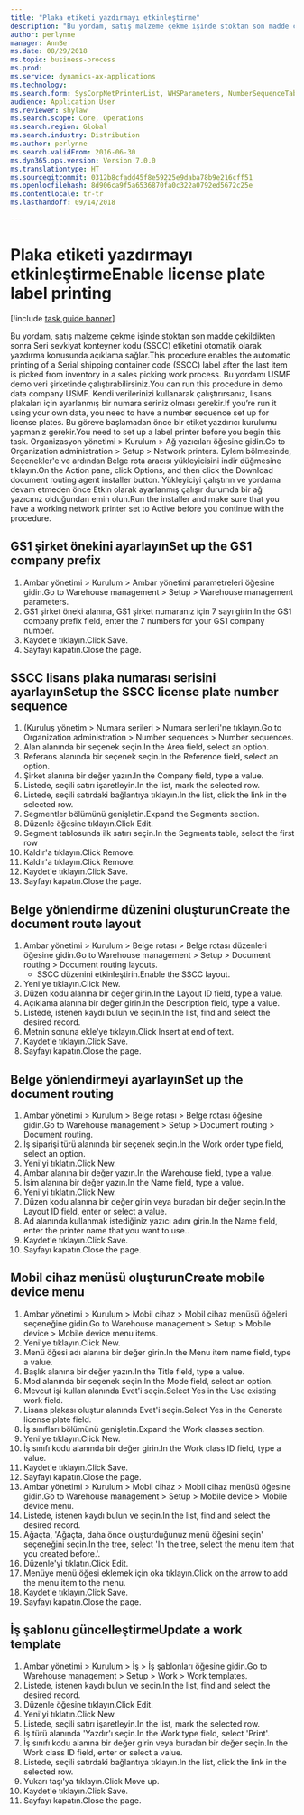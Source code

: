 ```yaml
--- 
title: "Plaka etiketi yazdırmayı etkinleştirme"
description: "Bu yordam, satış malzeme çekme işinde stoktan son madde çekildikten sonra Seri sevkiyat konteyner kodu (SSCC) etiketini otomatik olarak yazdırma konusunda açıklama sağlar."
author: perlynne
manager: AnnBe
ms.date: 08/29/2018
ms.topic: business-process
ms.prod: 
ms.service: dynamics-ax-applications
ms.technology: 
ms.search.form: SysCorpNetPrinterList, WHSParameters, NumberSequenceTableListPage, NumberSequenceDetails, WHSDocumentRoutingLayout, WHSDocumentRouting, WHSRFMenuItem, WHSRFMenu, WHSWorkTemplateTable
audience: Application User
ms.reviewer: shylaw
ms.search.scope: Core, Operations
ms.search.region: Global
ms.search.industry: Distribution
ms.author: perlynne
ms.search.validFrom: 2016-06-30
ms.dyn365.ops.version: Version 7.0.0
ms.translationtype: HT
ms.sourcegitcommit: 0312b8cfadd45f8e59225e9daba78b9e216cff51
ms.openlocfilehash: 8d906ca9f5a6536870fa0c322a0792ed5672c25e
ms.contentlocale: tr-tr
ms.lasthandoff: 09/14/2018

---
```

# <a name="enable-license-plate-label-printing"></a><span data-ttu-id="7b0e0-103">Plaka etiketi yazdırmayı etkinleştirme</span><span class="sxs-lookup"><span data-stu-id="7b0e0-103">Enable license plate label printing</span></span>

[!include [task guide banner](../../includes/task-guide-banner.md)]

<span data-ttu-id="7b0e0-104">Bu yordam, satış malzeme çekme işinde stoktan son madde çekildikten sonra Seri sevkiyat konteyner kodu (SSCC) etiketini otomatik olarak yazdırma konusunda açıklama sağlar.</span><span class="sxs-lookup"><span data-stu-id="7b0e0-104">This procedure enables the automatic printing of a Serial shipping container code (SSCC) label after the last item is picked from inventory in a sales picking work process.</span></span> <span data-ttu-id="7b0e0-105">Bu yordamı USMF demo veri şirketinde çalıştırabilirsiniz.</span><span class="sxs-lookup"><span data-stu-id="7b0e0-105">You can run this procedure in demo data company USMF.</span></span> <span data-ttu-id="7b0e0-106">Kendi verilerinizi kullanarak çalıştırırsanız, lisans plakaları için ayarlanmış bir numara seriniz olması gerekir.</span><span class="sxs-lookup"><span data-stu-id="7b0e0-106">If you’re run it using your own data, you need to have a number sequence set up for license plates.</span></span> <span data-ttu-id="7b0e0-107">Bu göreve başlamadan önce bir etiket yazdırıcı kurulumu yapmanız gerekir.</span><span class="sxs-lookup"><span data-stu-id="7b0e0-107">You need to set up a label printer before you begin this task.</span></span> <span data-ttu-id="7b0e0-108">Organizasyon yönetimi > Kurulum > Ağ yazıcıları öğesine gidin.</span><span class="sxs-lookup"><span data-stu-id="7b0e0-108">Go to Organization administration > Setup > Network printers.</span></span> <span data-ttu-id="7b0e0-109">Eylem bölmesinde, Seçenekler'e ve ardından Belge rota aracısı yükleyicisini indir düğmesine tıklayın.</span><span class="sxs-lookup"><span data-stu-id="7b0e0-109">On the Action pane, click Options, and then click the Download document routing agent installer button.</span></span> <span data-ttu-id="7b0e0-110">Yükleyiciyi çalıştırın ve yordama devam etmeden önce Etkin olarak ayarlanmış çalışır durumda bir ağ yazıcınız olduğundan emin olun.</span><span class="sxs-lookup"><span data-stu-id="7b0e0-110">Run the installer and make sure that you have a working network printer set to Active before you continue with the procedure.</span></span>


## <a name="set-up-the-gs1-company-prefix"></a><span data-ttu-id="7b0e0-111">GS1 şirket önekini ayarlayın</span><span class="sxs-lookup"><span data-stu-id="7b0e0-111">Set up the GS1 company prefix</span></span>
1. <span data-ttu-id="7b0e0-112">Ambar yönetimi > Kurulum > Ambar yönetimi parametreleri öğesine gidin.</span><span class="sxs-lookup"><span data-stu-id="7b0e0-112">Go to Warehouse management > Setup > Warehouse management parameters.</span></span>
2. <span data-ttu-id="7b0e0-113">GS1 şirket öneki alanına, GS1 şirket numaranız için 7 sayı girin.</span><span class="sxs-lookup"><span data-stu-id="7b0e0-113">In the GS1 company prefix field, enter the 7 numbers for your GS1 company number.</span></span>
3. <span data-ttu-id="7b0e0-114">Kaydet'e tıklayın.</span><span class="sxs-lookup"><span data-stu-id="7b0e0-114">Click Save.</span></span>
4. <span data-ttu-id="7b0e0-115">Sayfayı kapatın.</span><span class="sxs-lookup"><span data-stu-id="7b0e0-115">Close the page.</span></span>

## <a name="setup-the-sscc-license-plate-number-sequence"></a><span data-ttu-id="7b0e0-116">SSCC lisans plaka numarası serisini ayarlayın</span><span class="sxs-lookup"><span data-stu-id="7b0e0-116">Setup the SSCC license plate number sequence</span></span>
1. <span data-ttu-id="7b0e0-117">(Kuruluş yönetim > Numara serileri > Numara serileri'ne tıklayın.</span><span class="sxs-lookup"><span data-stu-id="7b0e0-117">Go to Organization administration > Number sequences > Number sequences.</span></span>
2. <span data-ttu-id="7b0e0-118">Alan alanında bir seçenek seçin.</span><span class="sxs-lookup"><span data-stu-id="7b0e0-118">In the Area field, select an option.</span></span>
3. <span data-ttu-id="7b0e0-119">Referans alanında bir seçenek seçin.</span><span class="sxs-lookup"><span data-stu-id="7b0e0-119">In the Reference field, select an option.</span></span>
4. <span data-ttu-id="7b0e0-120">Şirket alanına bir değer yazın.</span><span class="sxs-lookup"><span data-stu-id="7b0e0-120">In the Company field, type a value.</span></span>
5. <span data-ttu-id="7b0e0-121">Listede, seçili satırı işaretleyin.</span><span class="sxs-lookup"><span data-stu-id="7b0e0-121">In the list, mark the selected row.</span></span>
6. <span data-ttu-id="7b0e0-122">Listede, seçili satırdaki bağlantıya tıklayın.</span><span class="sxs-lookup"><span data-stu-id="7b0e0-122">In the list, click the link in the selected row.</span></span>
7. <span data-ttu-id="7b0e0-123">Segmentler bölümünü genişletin.</span><span class="sxs-lookup"><span data-stu-id="7b0e0-123">Expand the Segments section.</span></span>
8. <span data-ttu-id="7b0e0-124">Düzenle öğesine tıklayın.</span><span class="sxs-lookup"><span data-stu-id="7b0e0-124">Click Edit.</span></span>
9. <span data-ttu-id="7b0e0-125">Segment tablosunda ilk satırı seçin.</span><span class="sxs-lookup"><span data-stu-id="7b0e0-125">In the Segments table, select the first row</span></span>
10. <span data-ttu-id="7b0e0-126">Kaldır'a tıklayın.</span><span class="sxs-lookup"><span data-stu-id="7b0e0-126">Click Remove.</span></span>
11. <span data-ttu-id="7b0e0-127">Kaldır'a tıklayın.</span><span class="sxs-lookup"><span data-stu-id="7b0e0-127">Click Remove.</span></span>
12. <span data-ttu-id="7b0e0-128">Kaydet'e tıklayın.</span><span class="sxs-lookup"><span data-stu-id="7b0e0-128">Click Save.</span></span>
13. <span data-ttu-id="7b0e0-129">Sayfayı kapatın.</span><span class="sxs-lookup"><span data-stu-id="7b0e0-129">Close the page.</span></span>

## <a name="create-the-document-route-layout"></a><span data-ttu-id="7b0e0-130">Belge yönlendirme düzenini oluşturun</span><span class="sxs-lookup"><span data-stu-id="7b0e0-130">Create the document route layout</span></span>
1. <span data-ttu-id="7b0e0-131">Ambar yönetimi > Kurulum > Belge rotası > Belge rotası düzenleri öğesine gidin.</span><span class="sxs-lookup"><span data-stu-id="7b0e0-131">Go to Warehouse management > Setup > Document routing > Document routing layouts.</span></span>
    * <span data-ttu-id="7b0e0-132">SSCC düzenini etkinleştirin.</span><span class="sxs-lookup"><span data-stu-id="7b0e0-132">Enable the SSCC layout.</span></span>  
2. <span data-ttu-id="7b0e0-133">Yeni'ye tıklayın.</span><span class="sxs-lookup"><span data-stu-id="7b0e0-133">Click New.</span></span>
3. <span data-ttu-id="7b0e0-134">Düzen kodu alanına bir değer girin.</span><span class="sxs-lookup"><span data-stu-id="7b0e0-134">In the Layout ID field, type a value.</span></span>
4. <span data-ttu-id="7b0e0-135">Açıklama alanına bir değer girin.</span><span class="sxs-lookup"><span data-stu-id="7b0e0-135">In the Description field, type a value.</span></span>
5. <span data-ttu-id="7b0e0-136">Listede, istenen kaydı bulun ve seçin.</span><span class="sxs-lookup"><span data-stu-id="7b0e0-136">In the list, find and select the desired record.</span></span>
6. <span data-ttu-id="7b0e0-137">Metnin sonuna ekle'ye tıklayın.</span><span class="sxs-lookup"><span data-stu-id="7b0e0-137">Click Insert at end of text.</span></span>
7. <span data-ttu-id="7b0e0-138">Kaydet'e tıklayın.</span><span class="sxs-lookup"><span data-stu-id="7b0e0-138">Click Save.</span></span>
8. <span data-ttu-id="7b0e0-139">Sayfayı kapatın.</span><span class="sxs-lookup"><span data-stu-id="7b0e0-139">Close the page.</span></span>

## <a name="set-up-the-document-routing"></a><span data-ttu-id="7b0e0-140">Belge yönlendirmeyi ayarlayın</span><span class="sxs-lookup"><span data-stu-id="7b0e0-140">Set up the document routing</span></span>
1. <span data-ttu-id="7b0e0-141">Ambar yönetimi > Kurulum > Belge rotası > Belge rotası öğesine gidin.</span><span class="sxs-lookup"><span data-stu-id="7b0e0-141">Go to Warehouse management > Setup > Document routing > Document routing.</span></span>
2. <span data-ttu-id="7b0e0-142">İş siparişi türü alanında bir seçenek seçin.</span><span class="sxs-lookup"><span data-stu-id="7b0e0-142">In the Work order type field, select an option.</span></span>
3. <span data-ttu-id="7b0e0-143">Yeni'yi tıklatın.</span><span class="sxs-lookup"><span data-stu-id="7b0e0-143">Click New.</span></span>
4. <span data-ttu-id="7b0e0-144">Ambar alanına bir değer yazın.</span><span class="sxs-lookup"><span data-stu-id="7b0e0-144">In the Warehouse field, type a value.</span></span>
5. <span data-ttu-id="7b0e0-145">İsim alanına bir değer yazın.</span><span class="sxs-lookup"><span data-stu-id="7b0e0-145">In the Name field, type a value.</span></span>
6. <span data-ttu-id="7b0e0-146">Yeni'yi tıklatın.</span><span class="sxs-lookup"><span data-stu-id="7b0e0-146">Click New.</span></span>
7. <span data-ttu-id="7b0e0-147">Düzen kodu alanına bir değer girin veya buradan bir değer seçin.</span><span class="sxs-lookup"><span data-stu-id="7b0e0-147">In the Layout ID field, enter or select a value.</span></span>
8. <span data-ttu-id="7b0e0-148">Ad alanında kullanmak istediğiniz yazıcı adını girin.</span><span class="sxs-lookup"><span data-stu-id="7b0e0-148">In the Name field, enter the printer name that you want to use..</span></span>
9. <span data-ttu-id="7b0e0-149">Kaydet'e tıklayın.</span><span class="sxs-lookup"><span data-stu-id="7b0e0-149">Click Save.</span></span>
10. <span data-ttu-id="7b0e0-150">Sayfayı kapatın.</span><span class="sxs-lookup"><span data-stu-id="7b0e0-150">Close the page.</span></span>

## <a name="create-mobile-device-menu"></a><span data-ttu-id="7b0e0-151">Mobil cihaz menüsü oluşturun</span><span class="sxs-lookup"><span data-stu-id="7b0e0-151">Create mobile device menu</span></span>
1. <span data-ttu-id="7b0e0-152">Ambar yönetimi > Kurulum > Mobil cihaz > Mobil cihaz menüsü öğeleri seçeneğine gidin.</span><span class="sxs-lookup"><span data-stu-id="7b0e0-152">Go to Warehouse management > Setup > Mobile device > Mobile device menu items.</span></span>
2. <span data-ttu-id="7b0e0-153">Yeni'ye tıklayın.</span><span class="sxs-lookup"><span data-stu-id="7b0e0-153">Click New.</span></span>
3. <span data-ttu-id="7b0e0-154">Menü öğesi adı alanına bir değer girin.</span><span class="sxs-lookup"><span data-stu-id="7b0e0-154">In the Menu item name field, type a value.</span></span>
4. <span data-ttu-id="7b0e0-155">Başlık alanına bir değer yazın.</span><span class="sxs-lookup"><span data-stu-id="7b0e0-155">In the Title field, type a value.</span></span>
5. <span data-ttu-id="7b0e0-156">Mod alanında bir seçenek seçin.</span><span class="sxs-lookup"><span data-stu-id="7b0e0-156">In the Mode field, select an option.</span></span>
6. <span data-ttu-id="7b0e0-157">Mevcut işi kullan alanında Evet'i seçin.</span><span class="sxs-lookup"><span data-stu-id="7b0e0-157">Select Yes in the Use existing work field.</span></span>
7. <span data-ttu-id="7b0e0-158">Lisans plakası oluştur alanında Evet'i seçin.</span><span class="sxs-lookup"><span data-stu-id="7b0e0-158">Select Yes in the Generate license plate field.</span></span>
8. <span data-ttu-id="7b0e0-159">İş sınıfları bölümünü genişletin.</span><span class="sxs-lookup"><span data-stu-id="7b0e0-159">Expand the Work classes section.</span></span>
9. <span data-ttu-id="7b0e0-160">Yeni'ye tıklayın.</span><span class="sxs-lookup"><span data-stu-id="7b0e0-160">Click New.</span></span>
10. <span data-ttu-id="7b0e0-161">İş sınıfı kodu alanında bir değer girin.</span><span class="sxs-lookup"><span data-stu-id="7b0e0-161">In the Work class ID field, type a value.</span></span>
11. <span data-ttu-id="7b0e0-162">Kaydet'e tıklayın.</span><span class="sxs-lookup"><span data-stu-id="7b0e0-162">Click Save.</span></span>
12. <span data-ttu-id="7b0e0-163">Sayfayı kapatın.</span><span class="sxs-lookup"><span data-stu-id="7b0e0-163">Close the page.</span></span>
13. <span data-ttu-id="7b0e0-164">Ambar yönetimi > Kurulum > Mobil cihaz > Mobil cihaz menüsü öğesine gidin.</span><span class="sxs-lookup"><span data-stu-id="7b0e0-164">Go to Warehouse management > Setup > Mobile device > Mobile device menu.</span></span>
14. <span data-ttu-id="7b0e0-165">Listede, istenen kaydı bulun ve seçin.</span><span class="sxs-lookup"><span data-stu-id="7b0e0-165">In the list, find and select the desired record.</span></span>
15. <span data-ttu-id="7b0e0-166">Ağaçta, 'Ağaçta, daha önce oluşturduğunuz menü öğesini seçin' seçeneğini seçin.</span><span class="sxs-lookup"><span data-stu-id="7b0e0-166">In the tree, select 'In the tree, select the menu item that you created before.'.</span></span>
16. <span data-ttu-id="7b0e0-167">Düzenle'yi tıklatın.</span><span class="sxs-lookup"><span data-stu-id="7b0e0-167">Click Edit.</span></span>
17. <span data-ttu-id="7b0e0-168">Menüye menü öğesi eklemek için oka tıklayın.</span><span class="sxs-lookup"><span data-stu-id="7b0e0-168">Click on the arrow to add the menu item to the menu.</span></span>
18. <span data-ttu-id="7b0e0-169">Kaydet'e tıklayın.</span><span class="sxs-lookup"><span data-stu-id="7b0e0-169">Click Save.</span></span>
19. <span data-ttu-id="7b0e0-170">Sayfayı kapatın.</span><span class="sxs-lookup"><span data-stu-id="7b0e0-170">Close the page.</span></span>

## <a name="update-a-work-template"></a><span data-ttu-id="7b0e0-171">İş şablonu güncelleştirme</span><span class="sxs-lookup"><span data-stu-id="7b0e0-171">Update a work template</span></span>
1. <span data-ttu-id="7b0e0-172">Ambar yönetimi > Kurulum > İş > İş şablonları öğesine gidin.</span><span class="sxs-lookup"><span data-stu-id="7b0e0-172">Go to Warehouse management > Setup > Work > Work templates.</span></span>
2. <span data-ttu-id="7b0e0-173">Listede, istenen kaydı bulun ve seçin.</span><span class="sxs-lookup"><span data-stu-id="7b0e0-173">In the list, find and select the desired record.</span></span>
3. <span data-ttu-id="7b0e0-174">Düzenle öğesine tıklayın.</span><span class="sxs-lookup"><span data-stu-id="7b0e0-174">Click Edit.</span></span>
4. <span data-ttu-id="7b0e0-175">Yeni'yi tıklatın.</span><span class="sxs-lookup"><span data-stu-id="7b0e0-175">Click New.</span></span>
5. <span data-ttu-id="7b0e0-176">Listede, seçili satırı işaretleyin.</span><span class="sxs-lookup"><span data-stu-id="7b0e0-176">In the list, mark the selected row.</span></span>
6. <span data-ttu-id="7b0e0-177">İş türü alanında 'Yazdır'ı seçin.</span><span class="sxs-lookup"><span data-stu-id="7b0e0-177">In the Work type field, select 'Print'.</span></span>
7. <span data-ttu-id="7b0e0-178">İş sınıfı kodu alanına bir değer girin veya buradan bir değer seçin.</span><span class="sxs-lookup"><span data-stu-id="7b0e0-178">In the Work class ID field, enter or select a value.</span></span>
8. <span data-ttu-id="7b0e0-179">Listede, seçili satırdaki bağlantıya tıklayın.</span><span class="sxs-lookup"><span data-stu-id="7b0e0-179">In the list, click the link in the selected row.</span></span>
9. <span data-ttu-id="7b0e0-180">Yukarı taşı'ya tıklayın.</span><span class="sxs-lookup"><span data-stu-id="7b0e0-180">Click Move up.</span></span>
10. <span data-ttu-id="7b0e0-181">Kaydet'e tıklayın.</span><span class="sxs-lookup"><span data-stu-id="7b0e0-181">Click Save.</span></span>
11. <span data-ttu-id="7b0e0-182">Sayfayı kapatın.</span><span class="sxs-lookup"><span data-stu-id="7b0e0-182">Close the page.</span></span>



